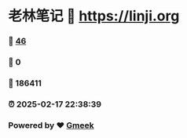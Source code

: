 # 老林笔记 :link: https://linji.org 
### :page_facing_up: [46](https://linji.org/tag.html) 
### :speech_balloon: 0 
### :hibiscus: 186411 
### :alarm_clock: 2025-02-17 22:38:39 
### Powered by :heart: [Gmeek](https://github.com/Meekdai/Gmeek)
